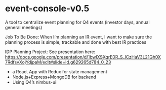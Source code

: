 # event-console-v0.5
A tool to centralize event planning for Q4 events (investor days, annual general meetings)


Job To Be Done: 
When I’m planning an IR event, I want to make sure the planning process is simple, trackable and done with best IR practices 

IDP Planning Project:
See presentation here: 
https://docs.google.com/presentation/d/1bwlXSXqrE0R_S_ICzHaV3L21Gh0X7RdfsvXojYdjpaM/edit#slide=id.g629265d784_0_23


- a React App with Redux for state management
- Node.js+Express+MongoDB for backend 
- Using Q4’s nimbus-ui

 
